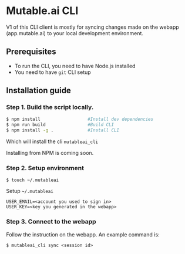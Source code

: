 # Mutable.ai CLI

V1 of this CLI client is mostly for syncing changes made on the webapp (app.mutable.ai) to your local development environment.

## Prerequisites

-   To run the CLI, you need to have Node.js installed
-   You need to have `git` CLI setup

## Installation guide

### Step 1. Build the script locally.
```sh
$ npm install                  #Install dev dependencies
$ npm run build                #Build CLI
$ npm install -g .             #Install CLI
```
Which will install the cli `mutableai_cli`

Installing from NPM is coming soon.

### Step 2. Setup environment

`$ touch ~/.mutableai`

Setup `~/.mutableai`

```
USER_EMAIL=<account you used to sign in>
USER_KEY=<key you generated in the webapp>
```

### Step 3. Connect to the webapp
Follow the instruction on the webapp. An example command is:

`$ mutableai_cli sync <session id>`
